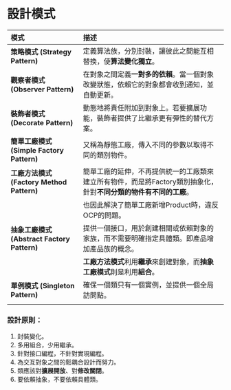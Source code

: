 # **設計模式**

| 模式 | 描述 |
| :-----| :---- |
| **策略模式 (Strategy Pattern)** | 定義算法族，分別封裝，讓彼此之間能互相替換，使**算法變化獨立**。 |
| **觀察者模式 (Observer Pattern)** | 在對象之間定義**一對多的依賴**。當一個對象改變狀態，依賴它的對象都會收到通知，並自動更新。 |
| **裝飾者模式 (Decorate Pattern)** | 動態地將責任附加到對象上。若要擴展功能，裝飾者提供了比繼承更有彈性的替代方案。 |
| **簡單工廠模式 (Simple Factory Pattern)** | 又稱為靜態工廠，傳入不同的參數以取得不同的類別物件。 |
| **工廠方法模式 (Factory Method Pattern)** | 簡單工廠的延伸，不再提供統一的工廠類來建立所有物件，而是將Factory類別抽象化，針對**不同分類的物件有不同的工廠**。 |
| | 也因此解決了簡單工廠新增Product時，違反OCP的問題。 |
| **抽象工廠模式 (Abstract Factory Pattern)** | 提供一個接口，用於創建相關或依賴對象的家族，而不需要明確指定具體類。即產品增加產品族的概念。 |
| | **工廠方法模式**利用**繼承**來創建對象，而**抽象工廠模式**則是利用**組合**。 |
| **單例模式 (Singleton Pattern)** | 確保一個類只有一個實例，並提供一個全局訪問點。 |
|  |  |


### **設計原則：**
1. 封裝變化。
2. 多用組合，少用繼承。
3. 針對接口編程，不針對實現編程。
4. 為交互對象之間的鬆耦合設計而努力。
5. 類應該對**擴展開放**、對**修改關閉**。
6. 要依賴抽象，不要依賴具體類。

